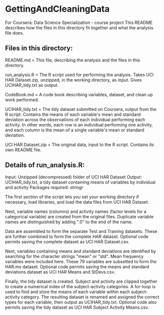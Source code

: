 # GettingAndCleaningData
For Coursera: Data Science Specialization - course project
This README describes how the files in this directory fit together and what the analysis file does.

## Files in this directory:
  README.md           = This file, describing the analysis and the files in this directory.
  
  run_analysis.R      = The R script used for performing the analysis. Takes UCI HAR Dataset.zip,
                        unzipped, in the working directory, as input. Gives UCIHAR_tidy.txt as output.
                        
  CodeBook.md         = A code book describing variables, dataset, and clean up work performed.
  
  UCIHAR_tidy.txt     = The tidy dataset submitted on Coursera, output from the R script. Contains the 
                        means of each variable's mean and standard deviation across the observations of 
                        each individual performing each activity. In other words, each row is an 
                        individual performing one activity, and each column is the mean of a single 
                        variable's mean or standard deviation.
                        
  UCI HAR Dataset.zip = The original data, input to the R script. Contains its own README file.

## Details of run_analysis.R:
  Input: Unzipped (decompressed) folder of UCI HAR Dataset
  Output: UCIHAR_tidy.txt, a tidy dataset containing means of variables by individual and activity
  Packages required: stringr
  
  The first section of the script lets you set your working directory if necessary, load libraries, and 
  load the data files from UCI HAR Dataset.
  
  Next, variable names (columns) and activity names (factor levels for a categorical variable) are 
  created from the original files. Duplicate variable names are distinguished by adding ".0" to the end 
  of the name.
  
  Data are assembled to form the separate Test and Training datasets. These are further combined to form 
  the complete HAR dataset. Optional code permits saving the complete dataset as UCI HAR Dataset.csv.
  
  Next, variables containing means and standard deviations are identified by searching for the character 
  strings "mean" or "std". Mean frequency variables were included here. These 79 variables are subsetted 
  to form the HAR.ms dataset. Optional code permits saving the means and standard deviations dataset as 
  UCI HAR Means and StDevs.csv.
  
  Finally, the tidy dataset is created. Subject and activity are clipped together to create a numerical 
  index of the subject-activity categories. A for-loop is used to find and store the means of each 
  variable within each subject-activity category. The resulting dataset is renamed and assigned the 
  correct types for each variable, then output as UCIHAR_tidy.txt. Optional code also permits saving the 
  tidy dataset as UCI HAR Subject Activity Means.csv.
